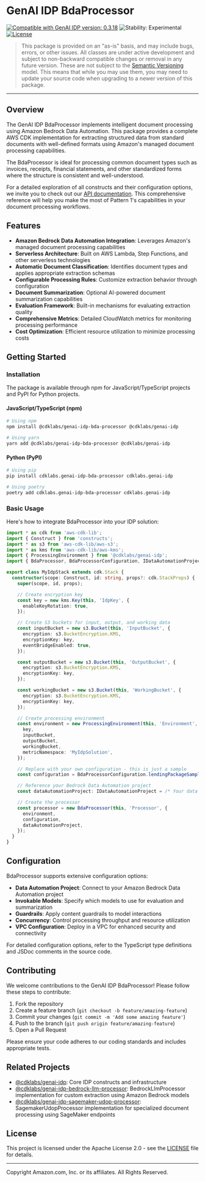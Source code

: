 # GenAI IDP BdaProcessor

[![Compatible with GenAI IDP version: 0.3.18](https://img.shields.io/badge/Compatible%20with%20GenAI%20IDP-0.3.18-brightgreen)](https://github.com/aws-solutions-library-samples/accelerated-intelligent-document-processing-on-aws/releases/tag/v0.3.18)
![Stability: Experimental](https://img.shields.io/badge/Stability-Experimental-important.svg)
[![License](https://img.shields.io/badge/License-Apache%202.0-blue.svg)](https://opensource.org/licenses/Apache-2.0)

> This package is provided on an "as-is" basis, and may include bugs, errors, or other issues.
> All classes are under active development and subject to non-backward compatible changes or removal in any
> future version. These are not subject to the [Semantic Versioning](https://semver.org/) model.
> This means that while you may use them, you may need to update your source code when upgrading to a newer version of this package.

---

## Overview

The GenAI IDP BdaProcessor implements intelligent document processing using Amazon Bedrock Data Automation. This package provides a complete AWS CDK implementation for extracting structured data from standard documents with well-defined formats using Amazon's managed document processing capabilities.

The BdaProcessor is ideal for processing common document types such as invoices, receipts, financial statements, and other standardized forms where the structure is consistent and well-understood.

For a detailed exploration of all constructs and their configuration options, we invite you to check out our [API documentation](./API.md). This comprehensive reference will help you make the most of Pattern 1's capabilities in your document processing workflows.

## Features

- **Amazon Bedrock Data Automation Integration**: Leverages Amazon's managed document processing capabilities
- **Serverless Architecture**: Built on AWS Lambda, Step Functions, and other serverless technologies
- **Automatic Document Classification**: Identifies document types and applies appropriate extraction schemas
- **Configurable Processing Rules**: Customize extraction behavior through configuration
- **Document Summarization**: Optional AI-powered document summarization capabilities
- **Evaluation Framework**: Built-in mechanisms for evaluating extraction quality
- **Comprehensive Metrics**: Detailed CloudWatch metrics for monitoring processing performance
- **Cost Optimization**: Efficient resource utilization to minimize processing costs

## Getting Started

### Installation

The package is available through npm for JavaScript/TypeScript projects and PyPI for Python projects.

#### JavaScript/TypeScript (npm)

```bash
# Using npm
npm install @cdklabs/genai-idp-bda-processor @cdklabs/genai-idp

# Using yarn
yarn add @cdklabs/genai-idp-bda-processor @cdklabs/genai-idp
```

#### Python (PyPI)

```bash
# Using pip
pip install cdklabs.genai-idp-bda-processor cdklabs.genai-idp

# Using poetry
poetry add cdklabs.genai-idp-bda-processor cdklabs.genai-idp
```

### Basic Usage

Here's how to integrate BdaProcessor into your IDP solution:

```typescript
import * as cdk from 'aws-cdk-lib';
import { Construct } from 'constructs';
import * as s3 from 'aws-cdk-lib/aws-s3';
import * as kms from 'aws-cdk-lib/aws-kms';
import { ProcessingEnvironment } from '@cdklabs/genai-idp';
import { BdaProcessor, BdaProcessorConfiguration, IDataAutomationProject } from '@cdklabs/genai-idp-bda-processor';

export class MyIdpStack extends cdk.Stack {
  constructor(scope: Construct, id: string, props?: cdk.StackProps) {
    super(scope, id, props);

    // Create encryption key
    const key = new kms.Key(this, 'IdpKey', {
      enableKeyRotation: true,
    });

    // Create S3 buckets for input, output, and working data
    const inputBucket = new s3.Bucket(this, 'InputBucket', {
      encryption: s3.BucketEncryption.KMS,
      encryptionKey: key,
      eventBridgeEnabled: true,
    });

    const outputBucket = new s3.Bucket(this, 'OutputBucket', {
      encryption: s3.BucketEncryption.KMS,
      encryptionKey: key,
    });

    const workingBucket = new s3.Bucket(this, 'WorkingBucket', {
      encryption: s3.BucketEncryption.KMS,
      encryptionKey: key,
    });

    // Create processing environment
    const environment = new ProcessingEnvironment(this, 'Environment', {
      key,
      inputBucket,
      outputBucket,
      workingBucket,
      metricNamespace: 'MyIdpSolution',
    });

    // Replace with your own configuration - this is just a sample
    const configuration = BdaProcessorConfiguration.lendingPackageSample();

    // Reference your Bedrock Data Automation project
    const dataAutomationProject: IDataAutomationProject = /* Your data automation project */;

    // Create the processor
    const processor = new BdaProcessor(this, 'Processor', {
      environment,
      configuration,
      dataAutomationProject,
    });
  }
}
```

## Configuration

BdaProcessor supports extensive configuration options:

- **Data Automation Project**: Connect to your Amazon Bedrock Data Automation project
- **Invokable Models**: Specify which models to use for evaluation and summarization
- **Guardrails**: Apply content guardrails to model interactions
- **Concurrency**: Control processing throughput and resource utilization
- **VPC Configuration**: Deploy in a VPC for enhanced security and connectivity

For detailed configuration options, refer to the TypeScript type definitions and JSDoc comments in the source code.

## Contributing

We welcome contributions to the GenAI IDP BdaProcessor! Please follow these steps to contribute:

1. Fork the repository
2. Create a feature branch (`git checkout -b feature/amazing-feature`)
3. Commit your changes (`git commit -m 'Add some amazing feature'`)
4. Push to the branch (`git push origin feature/amazing-feature`)
5. Open a Pull Request

Please ensure your code adheres to our coding standards and includes appropriate tests.

## Related Projects

- [@cdklabs/genai-idp](../genai-idp): Core IDP constructs and infrastructure
- [@cdklabs/genai-idp-bedrock-llm-processor](../genai-idp-bedrock-llm-processor): BedrockLlmProcessor implementation for custom extraction using Amazon Bedrock models
- [@cdklabs/genai-idp-sagemaker-udop-processor](../genai-idp-sagemaker-udop-processor): SagemakerUdopProcessor implementation for specialized document processing using SageMaker endpoints

## License

This project is licensed under the Apache License 2.0 - see the [LICENSE](LICENSE) file for details.

---

Copyright Amazon.com, Inc. or its affiliates. All Rights Reserved.
